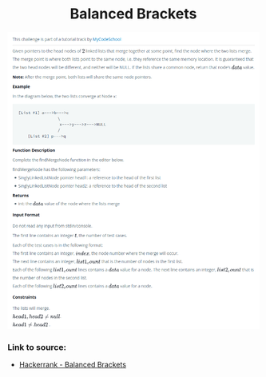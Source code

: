 <h1 align="center">Balanced Brackets</h1>

![alt text](https://github.com/matthew01lokiet/Algorithmic-exercises/blob/main/z_description_images/Linked%20List/find_merge_point_of_two_lists.png?raw=true)

### Link to source: 
- <a href="https://www.hackerrank.com/challenges/balanced-brackets/problem">Hackerrank - Balanced Brackets</a>
